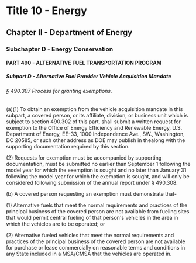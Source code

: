 
# Title 10 - Energy
## Chapter II - Department of Energy
### Subchapter D - Energy Conservation
#### PART 490 - ALTERNATIVE FUEL TRANSPORTATION PROGRAM
##### Subpart D - Alternative Fuel Provider Vehicle Acquisition Mandate
###### § 490.307 Process for granting exemptions.

(a)(1) To obtain an exemption from the vehicle acquisition mandate in this subpart, a covered person, or its affiliate, division, or business unit which is subject to section 490.302 of this part, shall submit a written request for exemption to the Office of Energy Efficiency and Renewable Energy, U.S. Department of Energy, EE-33, 1000 Independence Ave., SW., Washington, DC 20585, or such other address as DOE may publish in thealong with the supporting documentation required by this section.

(2) Requests for exemption must be accompanied by supporting documentation, must be submitted no earlier than September 1 following the model year for which the exemption is sought and no later than January 31 following the model year for which the exemption is sought, and will only be considered following submission of the annual report under § 490.308.

(b) A covered person requesting an exemption must demonstrate that-

(1) Alternative fuels that meet the normal requirements and practices of the principal business of the covered person are not available from fueling sites that would permit central fueling of that person's vehicles in the area in which the vehicles are to be operated; or

(2) Alternative fueled vehicles that meet the normal requirements and practices of the principal business of the covered person are not available for purchase or lease commercially on reasonable terms and conditions in any State included in a MSA/CMSA that the vehicles are operated in.
